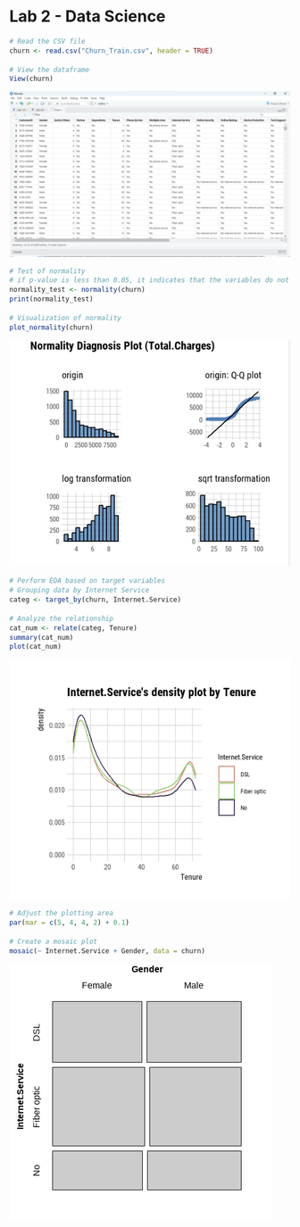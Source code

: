 # Lab 2 - Data Science

```r
# Read the CSV file
churn <- read.csv("Churn_Train.csv", header = TRUE)

# View the dataframe
View(churn)
```
![Churn Dataframe](images/churn_dataframe.png)

```r
# Test of normality
# if p-value is less than 0.05, it indicates that the variables do not follow a normal distribution
normality_test <- normality(churn)
print(normality_test)

# Visualization of normality
plot_normality(churn)
```
![Normality](images/Normality.png)

```r
# Perform EDA based on target variables
# Grouping data by Internet Service
categ <- target_by(churn, Internet.Service)

# Analyze the relationship
cat_num <- relate(categ, Tenure)
summary(cat_num)
plot(cat_num)
```
![Internet](images/Internet.png)

```r
# Adjust the plotting area
par(mar = c(5, 4, 4, 2) + 0.1)

# Create a mosaic plot
mosaic(~ Internet.Service + Gender, data = churn)
```
![mosaic](images/mosaic.png)